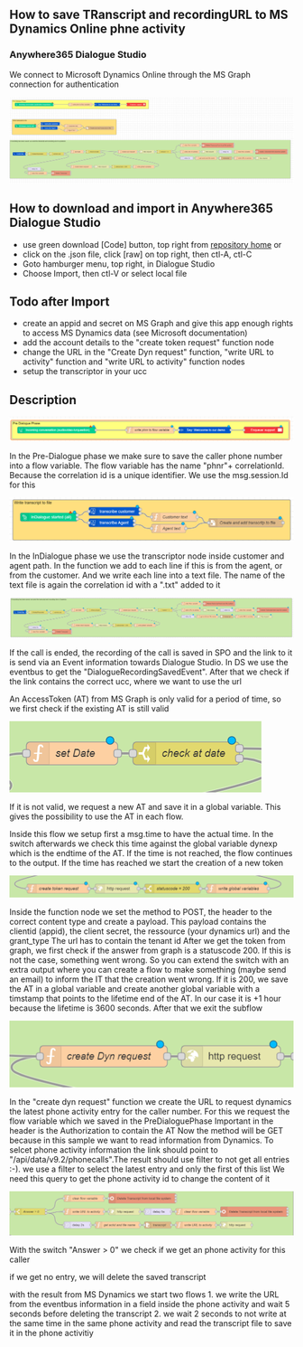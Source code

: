 ## How to save TRanscript and recordingURL to MS Dynamics Online phne activity
### Anywhere365 Dialogue Studio

We connect to Microsoft Dynamics Online through the MS Graph connection for authentication

![standard sample to write transcript and recording url to phone activity in Dynamics](https://github.com/Anywhere365/DialogueStudioFlows/blob/master/DynamicsPutTranscriptandRecordinginActivity/resources/a365-dynsample001.png)

## How to download and import in Anywhere365 Dialogue Studio
- use green download [Code] button, top right from [repository home](https://github.com/Anywhere365/DialogueStudioFlows) or
- click on the .json file, click [raw] on top right, then ctl-A, ctl-C
- Goto hamburger menu, top right, in Dialogue Studio
- Choose Import, then ctl-V or select local file


## Todo after Import
- create an appid and secret on MS Graph and give this app enough rights to access MS Dynamics data (see Microsoft documentation)
- add the account details to the "create token request" function node
- change the URL in the "Create Dyn request" function, "write URL to activity" function and "write URL to activity" function nodes
- setup the transcriptor in your ucc


## Description

![Pre Dialogue Phase](https://github.com/Anywhere365/DialogueStudioFlows/blob/master/DynamicsPutTranscriptandRecordinginActivity/resources/a365-dynsample002.png)

In the Pre-Dialogue phase we make sure to save the caller phone number into a flow variable. The flow variable has the name "phnr"+ correlationId. Because the correlation id is a unique identifier. We use the msg.session.Id for this

![In Dialogue Phase](https://github.com/Anywhere365/DialogueStudioFlows/blob/master/DynamicsPutTranscriptandRecordinginActivity/resources/a365-dynsample003.png)

In the InDialogue phase we use the transcriptor node inside customer and agent path. In the function we add to each line if this is from the agent, or from the customer. And we write each line into a text file. The name of the text file is again the correlation id with a ".txt" added to it

![Post Dialogue Phase](https://github.com/Anywhere365/DialogueStudioFlows/blob/master/DynamicsPutTranscriptandRecordinginActivity/resources/a365-dynsample004.png)

If the call is ended, the recording of the call is saved in SPO and the link to it is send via an Event information towards Dialogue Studio.
In DS we use the eventbus to get the "DialogueRecordingSavedEvent". After that we check if the link contains the correct ucc, where we want to use the url


An AccessToken (AT) from MS Graph is only valid for a period of time, so we first check if the existing AT is still valid

![Check date](https://github.com/Anywhere365/DialogueStudioFlows/blob/master/DynamicsPutTranscriptandRecordinginActivity/resources/a365-dynsample005.png)

If it is not valid, we request a new AT and save it in a global variable. This gives the possibility to use the AT in each flow.


Inside this flow we setup first a msg.time to have the actual time. In the switch afterwards we check this time against the global variable dynexp which is the endtime of the AT. If the time is not reached, the flow continues to the output. If the time has reached we start the creation of a new token

![Get Token](https://github.com/Anywhere365/DialogueStudioFlows/blob/master/DynamicsPutTranscriptandRecordinginActivity/resources/a365-dynsample006.png)

Inside the function node we set the method to POST, the header to the correct content type and create a payload. This payload contains the clientid (appid), the client secret, the ressource (your dynamics url) and the grant_type
The url has to contain the tenant id
After we get the token from graph, we first check if the answer from graph is a statuscode 200. If this is not the case, something went wrong. So you can extend the switch with an extra output where you can create a flow to make something (maybe send an email) to inform the IT that the creation went wrong.
If it is 200, we save the AT in a global variable and create another global variable with a timstamp that points to the lifetime end of the AT. In our case it is +1 hour because the lifetime is 3600 seconds.
After that we exit the subflow

![Get last phone activity entry](https://github.com/Anywhere365/DialogueStudioFlows/blob/master/DynamicsPutTranscriptandRecordinginActivity/resources/a365-dynsample007.png)

In the "create dyn request" function we create the URL to request dynamics the latest phone activity entry for the caller number. For this we request the flow variable which we saved in the PreDialoguePhase
Important in the header is the Authorization to contain the AT
Now the method will be GET because in this sample we want to read information from Dynamics. 
To selcet phone activity information the link should point to "/api/data/v9.2/phonecalls".The result should use filter to not get all entries :-). we use a filter to select the latest entry and only the first of this list
 We need this query to get the phone activity id to change the content of it

 ![Write entries](https://github.com/Anywhere365/DialogueStudioFlows/blob/master/DynamicsPutTranscriptandRecordinginActivity/resources/a365-dynsample008.png)

With the switch "Answer > 0" we check if we get an phone activity for this caller

if we get no entry, we will delete the saved transcript

with the result from MS Dynamics we start two flows
1.
we write the URL from the eventbus information in a field inside the phone activity and wait 5 seconds before deleting the transcript
2.
we wait 2 seconds to not write at the same time in the same phone activity and read the transcript file to save it in the phone activitiy


